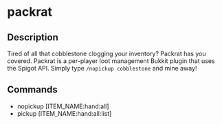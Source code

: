 # packrat
## Description
Tired of all that cobblestone clogging your inventory? Packrat has you covered.
Packrat is a per-player loot management Bukkit plugin that uses the Spigot API. Simply type `/nopickup cobblestone` and mine away!

## Commands
- nopickup [ITEM_NAME:hand\:all]
- pickup [ITEM_NAME:hand\:all:list]
